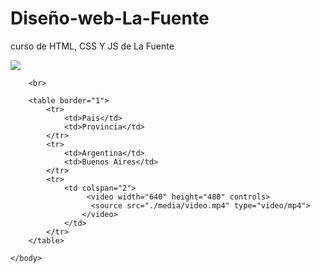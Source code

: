 # Diseño-web-La-Fuente
curso de HTML, CSS Y JS de La Fuente
<html>
	<head>
		<title>T1tul0 ^^</title>
	</head>
	<body>
		<img src="./img/batman.jpeg"/>

		<br>
		
		<table border="1">
			<tr>
				<td>Pais</td>
				<td>Provincia</td>
			</tr>
			<tr>
				<td>Argentina</td>
				<td>Buenos Aires</td>
			</tr>
			<tr>
				<td colspan="2">
					 <video width="640" height="480" controls>
					  <source src="./media/video.mp4" type="video/mp4">
					</video> 
				</td>
			</tr>
		</table>
		
	</body>
</html>
